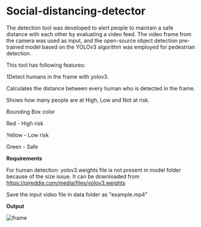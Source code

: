 # Social-distancing-detector

   The detection tool was developed to alert people to maintain a safe distance with each other by evaluating a video feed. The video frame from the camera was used as input, and the open-source object detection pre-trained model based on the YOLOv3 algorithm was employed for pedestrian detection.

This tool has following features:

1Detect humans in the frame with yolov3.

Calculates the distance between every human who is detected in the frame.

Shows how many people are at High, Low and Not at risk.

Bounding Box color

Red - High risk

Yellow - Low risk

Green - Safe

**Requirements**

For human detection:
yolov3.weights file is not present in model folder because of the size issue. It can be downloaded from https://pjreddie.com/media/files/yolov3.weights

Save the input video file in data folder as "example.mp4"

**Output**

![frame](https://user-images.githubusercontent.com/53997811/118671552-33558a00-b815-11eb-960b-d19ee7e7d6ff.JPG)
